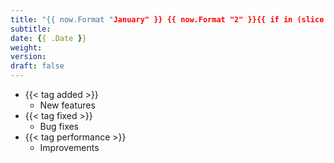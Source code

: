 ```yaml
---
title: "{{ now.Format "January" }} {{ now.Format "2" }}{{ if in (slice 1 21 31) now.Day}}st{{ else if in (slice 2 22) now.Day}}nd{{ else if in (slice 3 23) now.Day}}rd{{ else }}th{{ end }}, {{ now.Format "2006" }}"
subtitle:
date: {{ .Date }}
weight:
version:
draft: false
---
```


<!-- Available tags are: added, changed, deprecated, removed, fixed, performance, security -->
- {{< tag added >}}
    - New features
- {{< tag fixed >}}
    - Bug fixes
- {{< tag performance >}}
    - Improvements
